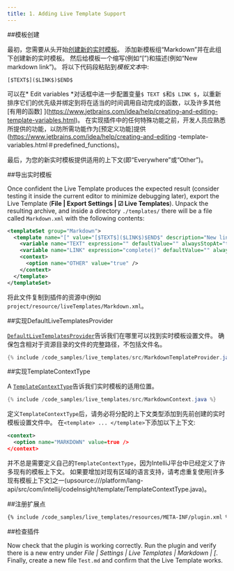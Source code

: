 ```yaml
---
title: 1. Adding Live Template Support
---
```


##模板创建


最初，您需要从头开始[创建新的实时模板](https://www.jetbrains.com/idea/help/creating-and-editing-live-templates.html#d1476224e158)。
添加新模板组“Markdown”并在此组下创建新的实时模板。
然后给模板一个缩写(例如“[”)和描述(例如“New markdown link”)。
将以下代码段粘贴到*模板文本*中:


```
[$TEXT$]($LINK$)$END$
```

可以在* Edit variables *对话框中进一步配置变量`$ TEXT $`和`$ LINK $`，以重新排序它们的优先级并绑定到将在适当的时间调用自动完成的函数，以及许多其他[有用的函数] 
](https://www.jetbrains.com/idea/help/creating-and-editing-template-variables.html)。
在实现插件中的任何特殊功能之前，开发人员应熟悉所提供的功能，以防所需功能作为[预定义功能]提供(https://www.jetbrains.com/idea/help/creating-and-editing 
-template-variables.html＃predefined_functions)。


最后，为您的新实时模板提供适用的上下文(即“Everywhere”或“Other”)。


##导出实时模板


Once confident the Live Template produces the expected result (consider testing it inside the current editor to minimize debugging later), export the Live Template (**File \| Export Settings \| ☑ Live Templates**). Unpack the resulting archive, and inside a directory `./templates/` there will be a file  called `Markdown.xml` with the following contents:

```xml
<templateSet group="Markdown">
  <template name="[" value="[$TEXT$]($LINK$)$END$" description="New link reference." toReformat="false" toShortenFQNames="false">
    <variable name="TEXT" expression="" defaultValue="" alwaysStopAt="true" />
    <variable name="LINK" expression="complete()" defaultValue="" alwaysStopAt="true" />
    <context>
      <option name="OTHER" value="true" />
    </context>
  </template>
</templateSet>
```

将此文件复制到插件的资源中(例如`project/resource/liveTemplates/Markdown.xml`。


##实现DefaultLiveTemplatesProvider


[`DefaultLiveTemplatesProvider`](upsource:///platform/lang-impl/src/com/intellij/codeInsight/template/impl/DefaultLiveTemplatesProvider.java)告诉我们在哪里可以找到实时模板设置文件。
确保包含相对于资源目录的文件的完整路径，不包括文件名。


```java
{% include /code_samples/live_templates/src/MarkdownTemplateProvider.java %}
```

##实现TemplateContextType


A [`TemplateContextType`](upsource:///platform/lang-api/src/com/intellij/codeInsight/template/TemplateContextType.java)告诉我们实时模板的适用位置。


```java
{% include /code_samples/live_templates/src/MarkdownContext.java %}
```

定义`TemplateContextType`后，请务必将分配的上下文类型添加到先前创建的实时模板设置文件中。
在`<template> ... </template>`下添加以下上下文:


```xml
<context>
  <option name="MARKDOWN" value=true />
</context>
```

并不总是需要定义自己的`TemplateContextType`，因为IntelliJ平台中已经定义了许多现有的模板上下文。
如果要增加对现有区域的语言支持，请考虑重复使用[许多现有模板上下文]之一(upsource:///platform/lang-api/src/com/intellij/codeInsight/template/TemplateContextType.java)。


##注册扩展点


```xml
{% include /code_samples/live_templates/resources/META-INF/plugin.xml %}
```

##检查插件


Now check that the plugin is working correctly. Run the plugin and verify there is a new entry under *File \| Settings \| Live Templates \| Markdown \| \[*. Finally, create a new file `Test.md` and confirm that the Live Template works.


